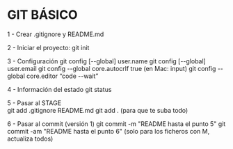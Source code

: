 # GIT BÁSICO

1 - Crear .gitignore y README.md 

2 - Iniciar el proyecto:
git init 

3 - Configuración 
git config [--global] user.name 
git config [--global] user.email
git config --global core.autocrlf true (en Mac: input)
git config --global core.editor “code --wait” 

4 - Información del estado
git status

5 - Pasar al STAGE  
git add .gitignore README.md
git add . (para que te suba todo)

6 - Pasar al commit (versión 1)
git commit -m "README hasta el punto 5"
git commit -am "README hasta el punto 6" (solo para los ficheros con M, actualiza todos)

